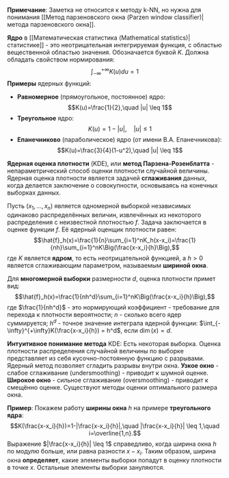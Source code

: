 **Примечание**:
Заметка не относится к методу k-NN, но нужна для понимания [[Метод парзеновского окна (Parzen window classifier)|метода парзеновского окна]].

**Ядро** в [[Математическая статистика (Mathematical statistics)|статистике]] - это неотрицательная интегрируемая функция, с областью вещественной областью значения. Обозначается буквой $K$. Должна обладать свойством нормирования:$$\int_{-\infty}^{+\infty} K(u)du=1$$**Примеры** ядерных функций:

- **Равномерное** (прямоугольное, постоянное) ядро:$$K(u)=\frac{1}{2},\quad |u| \leq 1$$
- **Треугольное** ядро:$$K(u)=1-|u|,\quad |u| \leq 1$$
- **Епанечниково** (параболическое) ядро (от имени В.А. Епанечникова):$$K(u)=\frac{3}{4}(1-u^2),\quad |u| \leq 1$$

**Ядерная оценка плотности** (KDE), или **метод Парзена-Розенблатта** - непараметрический способ оценки плотности случайной величины. Ядерная оценка плотности является задачей **сглаживания** данных, когда делается заключение о совокупности, основываясь на конечных выборках данных.

Пусть $(x_1,...,x_n)$ является одномерной выборкой независимых одинаково распределённых величин, извлечённых из некоторого распределения с неизвестной плотностью $f$. Задача заключается в оценке функции $f$. Её ядерный оценщик плотности равен:$$\hat{f}_h(x)=\frac{1}{n}\sum_{i=1}^nK_h(x-x_i)=\frac{1}{nh}\sum_{i=1}^nK\Big(\frac{x-x_i}{h}\Big),$$где $K$ является **ядром**, то есть неотрицательной функцией, а $h > 0$ является сглаживающим параметром, называемым **шириной окна**.

Для **многомерной выборки** размерности $d$, оценка плотности примет вид:$$\hat{f}_h(x)=\frac{1}{nh^d}\sum_{i=1}^nK\Big(\frac{x-x_i}{h}\Big),$$где $\frac{1}{nh^d}$ - это нормирующий коэффициент - требование для перехода к плотности вероятности; $n$ - сколько всего ядер суммируется; $h^d$ - точное значение интеграла ядерной функции: $\int_{-\infty}^{+\infty}K(\frac{x-x_i}{h}) = h^d$, если $\dim(x) = d$.

**Интуитивное понимание метода** KDE:
Есть некоторая выборка. Оценка плотности распределения случайной величины по выборке представляет из себя кусочно-постоянную функцию с разрывами. Ядерный метод позволяет сгладить разрывы внутри окна. **Узкое окно** - слабое сглаживание (undersmoothing) - приводит к шумной оценке. **Широкое окно** - сильное сглаживание (oversmoothing) - приводит к смещённо оценке. Существуют методы оценки оптимального размера окна. 

**Пример**:
Покажем работу **ширины окна** $h$ на примере **треугольного ядра**:$$K(\frac{x-x_i}{h})=1-|\frac{x-x_i}{h}|,\quad |\frac{x-x_i}{h}| \leq 1,\quad i=\overline{1,n}.$$Выражение $|\frac{x-x_i}{h}| \leq 1$ справедливо, когда ширина окна $h$ по модулю больше, или равна разности $x-x_i$. Таким образом, ширина окна **определяет**, какие элементы выборки попадут в оценку плотности в точке $x$. Остальные элементы выборки зануляются.